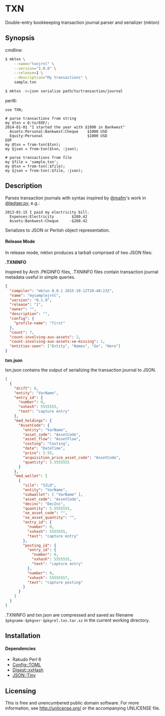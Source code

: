 TXN
===

Double-entry bookkeeping transaction journal parser and serializer (mktxn)


Synopsis
--------

cmdline:

```bash
$ mktxn \
    --name="txnjrnl" \
    --version="1.0.0" \
    --release=1 \
    --description="My transactions" \
    sample.txn

$ mktxn -m=json serialize path/to/transaction/journal
```

perl6:

```perl6
use TXN;

# parse transactions from string
my $txn = Q:to/EOF/;
2014-01-01 "I started the year with $1000 in Bankwest"
  Assets:Personal:Bankwest:Cheque    $1000 USD
  Equity:Personal                    $1000 USD
EOF
my @txn = from-txn($txn);
my $json = from-txn($txn, :json);

# parse transactions from file
my $file = 'sample.txn';
my @txn = from-txn(:$file);
my $json = from-txn(:$file, :json);
```


Description
-----------

Parses transaction journals with syntax inspired
by [@mafm](https://github.com/mafm)'s work in
[@ledger.py](https://github.com/mafm/ledger.py), e.g.:

```
2013-01-15 I paid my electricity bill.
  Expenses:Electricity        $280.42
  Assets:Bankwest:Cheque     -$280.42
```

Serializes to JSON or Perlish object representation.

#### Release Mode

In release mode, mktxn produces a tarball comprised of two JSON files:

**.TXNINFO**

Inspired by Arch .PKGINFO files, .TXNINFO files contain transaction
journal metadata useful in simple queries.

```json
{
  "compiler": "mktxn 0.0.1 2015-10-12T20:48:23Z",
  "name": "mysamplejrnl",
  "version": "0.1.9",
  "release": "1",
  "owner": "",
  "description": "",
  "config": {
    "profile-name": "first"
  },
  "count": 7,
  "count-involving-aux-assets": 2,
  "count-involving-aux-assets-xe-missing": 1,
  "entities-seen": ["Entity", "Names", "Go", "Here"]
}
```

**txn.json**

txn.json contains the output of serializing the transaction journal
to JSON.

```json
[
  {
    "drift": 0,
    "entity": "VarName",
    "entry_id": {
      "number": 0,
      "xxhash": 5555555,
      "text": "capture entry"
    },
    "mod_holdings": {
      "AssetCode": {
        "entity": "VarName",
        "asset_code": "AssetCode",
        "asset_flow": "AssetFlow",
        "costing": "Costing",
        "date": "DateTime",
        "price": 5.55,
        "acquisition_price_asset_code": "AssetCode",
        "quantity": 5.5555555
      }
    },
    "mod_wallet": [
      {
        "silo": "SILO",
        "entity": "VarName",
        "subwallet": [ "VarName" ],
        "asset_code": "AssetCode",
        "decinc": "DecInc",
        "quantity": 5.5555555,
        "xe_asset_code": "",
        "xe_asset_quantity": "",
        "entry_id": {
          "number": 0,
          "xxhash": 5555555,
          "text": "capture entry"
        },
        "posting_id": {
          "entry_id": {
            "number": 0,
            "xxhash": 5555555,
            "text": "capture entry"
          },
          "number": 0,
          "xxhash": 55555557,
          "text": "capture posting"
        }
      }
    ]
  }
]
```

.TXNINFO and txn.json are compressed and saved as filename
`$pkgname-$pkgver-$pkgrel.txn.tar.xz` in the current working directory.


Installation
------------

#### Dependencies

- Rakudo Perl 6
- [Config::TOML](https://github.com/atweiden/config-toml)
- [Digest::xxHash](https://github.com/atweiden/digest-xxhash)
- [JSON::Tiny](https://github.com/moritz/json)


Licensing
---------

This is free and unencumbered public domain software. For more
information, see http://unlicense.org/ or the accompanying UNLICENSE file.
